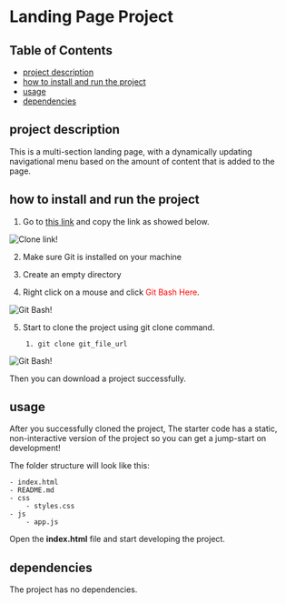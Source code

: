 # Landing Page Project

## Table of Contents

- [project description](#project_description)
- [how to install and run the project](#how_to_install_and_run_the_project)
- [usage](#usage)
- [dependencies](#dependencies)

## project description

This is a multi-section landing page, with a dynamically updating navigational menu based on the amount of content that is added to the page.

## how to install and run the project

1. Go to [this link](https://github.com/gitbit-hash/landing-page) and copy the link as showed below.

![Clone link!](https://www.tutorialexample.com/wp-content/uploads/2021/07/clone-a-project-source-code-using-gitlab.png 'Clone link')

2. Make sure Git is installed on your machine

3. Create an empty directory

4. Right click on a mouse and click <span style="color:red">Git Bash Here</span>.

![Git Bash!](https://www.tutorialexample.com/wp-content/uploads/2021/07/Open-git-bash-here.png 'Git Bash')

5. Start to clone the project using git clone command.

```
    1. git clone git_file_url
```

![Git Bash!](https://www.tutorialexample.com/wp-content/uploads/2021/07/git-clone-a-project-source-code-to-disk.png 'Git Bash')

Then you can download a project successfully.

## usage

After you successfully cloned the project, The starter code has a static, non-interactive version of the project so you can get a jump-start on development!

The folder structure will look like this:

```
- index.html
- README.md
- css
    - styles.css
- js
    - app.js
```

Open the **index.html** file and start developing the project.

## dependencies

The project has no dependencies.
